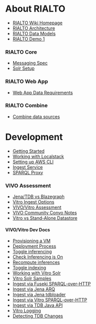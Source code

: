 # About RIALTO
- [RIALTO Wiki Homepage](/sul-dlss/rialto/wiki)
- [RIALTO Architecture](/sul-dlss/rialto/wiki/RIALTO-Architecture)
- [RIALTO Data Models](/sul-dlss/rialto/wiki/RIALTO-Data-Models-&amp;-Profiles)
- [RIALTO Demo 1](/sul-dlss/rialto/wiki/RIALTO-Demo-1:-Notes)

### RIALTO Core
- [Messaging Spec](/sul-dlss/rialto/wiki/RIALTO-Core-Messaging-Specification)
- [Solr Setup](/sul-dlss/rialto/wiki/RIALTO-Solr-Setup)

### RIALTO Web App
- [Web App Data Requirements](/sul-dlss/rialto/wiki/Web-App-Specs)

### RIALTO Combine
- [Combine data sources](/sul-dlss/rialto/wiki/RIALTO-Combine-Data-Sources)

# Development
- [Getting Started](/sul-dlss/rialto/wiki/Getting-Started-(Dev-Env))
- [Working with Localstack](/sul-dlss/rialto/wiki/Working-with-localstack)
- [Setting up AWS CLI](/sul-dlss/rialto/wiki/AWS-DLSS-Dev-Env-Setup)
- [Ingest Service](/sul-dlss/rialto/wiki/RIALTO-Ingest-Service-Configuration-(Dev-Env))
- [SPARQL Proxy](/sul-dlss/rialto/wiki/RIALTO-SPARQL-Proxy-Configuration-(Dev-Env))

### VIVO Assessment
- [Jena/TDB vs Blazegraph](/sul-dlss/rialto/wiki/Comparing-triplestores)
- [Vitro Ingest Options](/sul-dlss/rialto/wiki/Vitro-Data-Ingest-Options)
- [VIVO/Vitro Assessment](/sul-dlss/rialto/wiki/Assessment)
- [VIVO Community Convo Notes](/sul-dlss/rialto/wiki/Notes-from-exploration-of-other-implementations)
- [Vitro vs Stand-Alone Datastore](/sul-dlss/rialto/wiki/Vitro-vs.-Stand-Alone-Datastore)

#### VIVO/Vitro Dev Docs
- [Provisioning a VM](/sul-dlss/rialto/wiki/Provisioning-and-setting-up-a-new-Vitro-VM-using-Capistrano)
- [Deployment Process](/sul-dlss/rialto/wiki/Vitro-Dev-Test-Server-Deployment-Process)
- [Toggle inferencing](/sul-dlss/rialto/wiki/Disable-enable-inferencing-at-startup)
- [Check Inferencing is On](/sul-dlss/rialto/wiki/Inferencing:-how-to-tell-it-is-enabled-and-functioning-in-Vitro)
- [Recompute inferences](/sul-dlss/rialto/wiki/Recompute-inferences-in-Vitro)
- [Toggle indexing](/sul-dlss/rialto/wiki/Trigger-an-index-rebuild-in-Vitro-Solr)
- [Working with Vitro Solr](/sul-dlss/rialto/wiki/Working-with-Vitro-Solr)
- [Vitro Solr Samples](/sul-dlss/rialto/wiki/Sample-Vitro-Solr-Documents)
- [Ingest via Fuseki SPARQL-over-HTTP](/sul-dlss/rialto/wiki/Loading-data-into-Vitro:-Fuseki-HTTP-SPARQL-Update-API)
- [Ingest via Jena ARQ](/sul-dlss/rialto/wiki/Loading-data-into-Vitro:-Jena-SPARQL-Update-(ARQ))
- [Ingest via Jena tdbloader](/sul-dlss/rialto/wiki/Loading-data-into-Vitro:-Jena-tdbloader)
- [Ingest via Vitro SPARQL-over-HTTP](/sul-dlss/rialto/wiki/Loading-data-into-Vitro:-SPARQL-Update-API)
- [Ingest via TDB Java API](/sul-dlss/rialto/wiki/Loading-data-into-Vitro:-TDB-Java-API)
- [Vitro Logging](/sul-dlss/rialto/wiki/Vitro-Logging)
- [Detecting TDB Changes](/sul-dlss/rialto/wiki/Detecting-TDB-Changes)